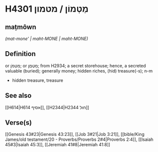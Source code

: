 # H4301 מַטְמוֹן / מטמון

## maṭmôwn

_(mat-mone' | maht-MONE | maht-MONE)_

## Definition

or מַטְמֹן; or מַטְמֻן; from H2934; a secret storehouse; hence, a secreted valuable (buried); generally money; hidden riches, (hid) treasure(-s); n-m

- hidden treasure, treasure

## See also

[[H614|H614 אסיף]], [[H2344|H2344 חול]]

## Verse(s)

[[Genesis 43#23|Genesis 43:23]], [[Job 3#21|Job 3:21]], [[bible/King James/old testament/20 - Proverbs/Proverbs 2#4|Proverbs 2:4]], [[Isaiah 45#3|Isaiah 45:3]], [[Jeremiah 41#8|Jeremiah 41:8]]